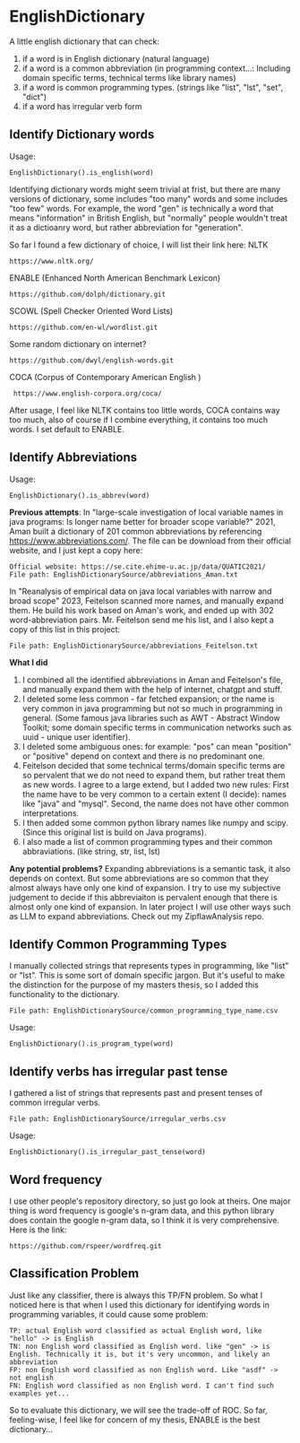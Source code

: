 # EnglishDictionary
A little english dictionary that can check:
1. if a word is in English dictionary (natural language)
2. if a word is a common abbreviation (in programming context...: Including domain specific terms, technical terms like library names)
3. if a word is common programming types. (strings like "list", "lst", "set", "dict")
4. if a word has irregular verb form

## Identify Dictionary words
Usage: 

    EnglishDictionary().is_english(word)
Identifying dictionary words might seem trivial at frist, but there are many versions of dictionary, some includes "too many" words and some includes "too few" words. For example, the word "gen" is technically a word that means "information" in British English, but "normally" people wouldn't treat it as a dictioanry word, but rather abbreviation for "generation". 

So far I found a few dictionary of choice, I will list their link here:
NLTK

    https://www.nltk.org/
ENABLE (Enhanced North American Benchmark Lexicon)

    https://github.com/dolph/dictionary.git
SCOWL (Spell Checker Oriented Word Lists)

    https://github.com/en-wl/wordlist.git
Some random dictionary on internet?

    https://github.com/dwyl/english-words.git

 COCA (Corpus of Contemporary American English )

     https://www.english-corpora.org/coca/

After usage, I feel like NLTK contains too little words, COCA contains way too much, also of course if I combine everything, it contains too much words. I set default to ENABLE. 

## Identify Abbreviations
Usage:

    EnglishDictionary().is_abbrev(word)
**Previous attempts**:
In "large-scale investigation of local variable names in java programs: Is longer name better for broader scope variable?" 2021, Aman built a dictionary of 201 common abbreviations by referencing https://www.abbreviations.com/. The file can be download from their official website, and I just kept a copy here:

    Official website: https://se.cite.ehime-u.ac.jp/data/QUATIC2021/
    File path: EnglishDictionarySource/abbreviations_Aman.txt
  
In "Reanalysis of empirical data on java local variables with narrow and broad scope" 2023, Feitelson scanned more names, and manually expand them. He build his work based on Aman's work, and ended up with 302 word-abbreviation pairs. Mr. Feitelson send me his list, and I also kept a copy of this list in this project:

    File path: EnglishDictionarySource/abbreviations_Feitelson.txt

**What I did**
1. I combined all the identified abbreviations in Aman and Feitelson's file, and manually expand them with the help of internet, chatgpt and stuff.
2. I deleted some less common - far fetched expansion; or the name is very common in java programming but not so much in programming in general. (Some famous java libraries such as AWT - Abstract Window Toolkit; some domain specific terms in communication networks such as uuid - unique user identifier).
3. I deleted some ambiguous ones: for example: "pos" can mean "position" or "positive" depend on context and there is no predominant one. 
4. Feitelson decided that some technical terms/domain specific terms are so pervalent that we do not need to expand them, but rather treat them as new words. I agree to a large extend, but I added two new rules: First the name have to be very common to a certain extent (I decide): names like "java" and "mysql". Second, the name does not have other common interpretations.
5. I then added some common python library names like numpy and scipy. (Since this original list is build on Java programs).
6. I also made a list of common programming types and their common abbraviations. (like string, str, list, lst)

**Any potential problems?**
Expanding abbreviations is a semantic task, it also depends on context. But some abbreviations are so common that they almost always have only one kind of expansion. I try to use my subjective judgement to decide if this abbreviaiton is pervalent enough that there is almost only one kind of expansion. In later project I will use other ways such as LLM to expand abbreviations. Check out my ZipflawAnalysis repo. 

## Identify Common Programming Types 
I manually collected strings that represents types in programming, like "list" or "lst". This is some sort of domain specific jargon. But it's useful to make the distinction for the purpose of my masters thesis, so I added this functionality to the dictionary. 

    File path: EnglishDictionarySource/common_programming_type_name.csv

Usage:

    EnglishDictionary().is_program_type(word)

## Identify verbs has irregular past tense
I gathered a list of strings that represents past and present tenses of common irregular verbs. 

    File path: EnglishDictionarySource/irregular_verbs.csv

Usage:

    EnglishDictionary().is_irregular_past_tense(word)


## Word frequency
I use other people's repository directory, so just go look at theirs. One major thing is word frequency is google's n-gram data, and this python library does contain the google n-gram data, so I think it is very comprehensive. Here is the link:

    https://github.com/rspeer/wordfreq.git


## Classification Problem
Just like any classifier, there is always this TP/FN problem. So what I noticed here is that when I used this dictionary for identifying words in programming variables, it could cause some problem:

    TP: actual English word classified as actual English word, like "hello" -> is English
    TN: non English word classified as English word. like "gen" -> is English. Technically it is, but it's very uncommon, and likely an abbreviation
    FP: non English word classified as non English word. Like "asdf" -> not english
    FN: English word classified as non English word. I can't find such examples yet...

So to evaluate this dictionary, we will see the trade-off of ROC. So far, feeling-wise, I feel like for concern of my thesis, ENABLE is the best dictionary...


